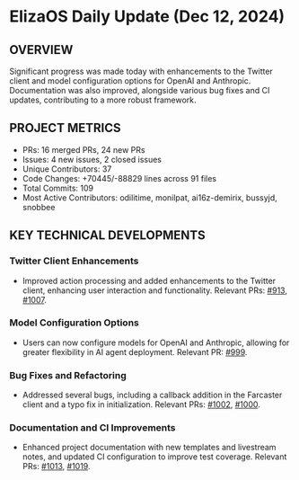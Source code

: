 # ElizaOS Daily Update (Dec 12, 2024)

## OVERVIEW 
Significant progress was made today with enhancements to the Twitter client and model configuration options for OpenAI and Anthropic. Documentation was also improved, alongside various bug fixes and CI updates, contributing to a more robust framework.

## PROJECT METRICS
- PRs: 16 merged PRs, 24 new PRs
- Issues: 4 new issues, 2 closed issues
- Unique Contributors: 37
- Code Changes: +70445/-88829 lines across 91 files
- Total Commits: 109
- Most Active Contributors: odilitime, monilpat, ai16z-demirix, bussyjd, snobbee

## KEY TECHNICAL DEVELOPMENTS

### Twitter Client Enhancements
- Improved action processing and added enhancements to the Twitter client, enhancing user interaction and functionality. Relevant PRs: [#913](https://github.com/elizaos/eliza/pull/913), [#1007](https://github.com/elizaos/eliza/pull/1007).

### Model Configuration Options
- Users can now configure models for OpenAI and Anthropic, allowing for greater flexibility in AI agent deployment. Relevant PR: [#999](https://github.com/elizaos/eliza/pull/999).

### Bug Fixes and Refactoring
- Addressed several bugs, including a callback addition in the Farcaster client and a typo fix in initialization. Relevant PRs: [#1002](https://github.com/elizaos/eliza/pull/1002), [#1000](https://github.com/elizaos/eliza/pull/1000).

### Documentation and CI Improvements
- Enhanced project documentation with new templates and livestream notes, and updated CI configuration to improve test coverage. Relevant PRs: [#1013](https://github.com/elizaos/eliza/pull/1013), [#1019](https://github.com/elizaos/eliza/pull/1019).